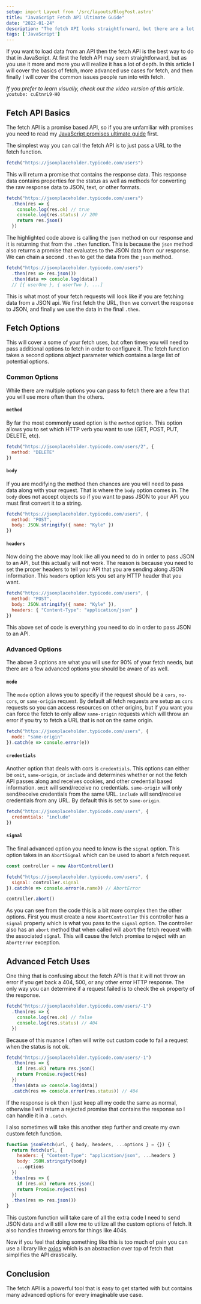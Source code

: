 ```yaml
---
setup: import Layout from '/src/layouts/BlogPost.astro'
title: "JavaScript Fetch API Ultimate Guide"
date: "2022-01-24"
description: "The fetch API looks straightforward, but there are a lot of edge cases that this blog article will address for you."
tags: ['JavaScript']
---
```


If you want to load data from an API then the fetch API is the best way to do that in JavaScript. At first the fetch API may seem straightforward, but as you use it more and more you will realize it has a lot of depth. In this article I will cover the basics of fetch, more advanced use cases for fetch, and then finally I will cover the common issues people run into with fetch.

*If you prefer to learn visually, check out the video version of this article.*
`youtube: cuEtnrL9-H0`

## Fetch API Basics

The fetch API is a promise based API, so if you are unfamiliar with promises you need to read my [JavaScript promises ultimate guide](/2021-09/javascript-promises/) first.

The simplest way you can call the fetch API is to just pass a URL to the fetch function.
```js
fetch("https://jsonplaceholder.typicode.com/users")
```
This will return a promise that contains the response data. This response data contains properties for the status as well as methods for converting the raw response data to JSON, text, or other formats.
```js {5}
fetch("https://jsonplaceholder.typicode.com/users")
  .then(res => {
    console.log(res.ok) // true
    console.log(res.status) // 200
    return res.json()
  })
```
The highlighted code above is calling the `json` method on our response and it is returning that from the `.then` function. This is because the `json` method also returns a promise that evaluates to the JSON data from our response. We can chain a second `.then` to get the data from the `json` method.
```js
fetch("https://jsonplaceholder.typicode.com/users")
  .then(res => res.json())
  .then(data => console.log(data))
  // [{ userOne }, { userTwo }, ...]
```
This is what most of your fetch requests will look like if you are fetching data from a JSON api. We first fetch the URL, then we convert the response to JSON, and finally we use the data in the final `.then`.

## Fetch Options

This will cover a some of your fetch uses, but often times you will need to pass additional options to fetch in order to configure it. The fetch function takes a second options object parameter which contains a large list of potential options.

### Common Options

While there are multiple options you can pass to fetch there are a few that you will use more often than the others.

#### `method`

By far the most commonly used option is the `method` option. This option allows you to set which HTTP verb you want to use (GET, POST, PUT, DELETE, etc).
```js
fetch("https://jsonplaceholder.typicode.com/users/2", {
  method: "DELETE"
})
```

#### `body`

If you are modifying the method then chances are you will need to pass data along with your request. That is where the `body` option comes in. The `body` does not accept objects so if you want to pass JSON to your API you must first convert it to a string.
```js {3}
fetch("https://jsonplaceholder.typicode.com/users", {
  method: "POST",
  body: JSON.stringify({ name: "Kyle" })
})
```

#### `headers`

Now doing the above may look like all you need to do in order to pass JSON to an API, but this actually will not work. The reason is because you need to set the proper headers to tell your API that you are sending along JSON information. This `headers` option lets you set any HTTP header that you want.
```js {4}
fetch("https://jsonplaceholder.typicode.com/users", {
  method: "POST",
  body: JSON.stringify({ name: "Kyle" }),
  headers: { "Content-Type": "application/json" }
})
```
This above set of code is everything you need to do in order to pass JSON to an API.

### Advanced Options

The above 3 options are what you will use for 90% of your fetch needs, but there are a few advanced options you should be aware of as well.

#### `mode`

The `mode` option allows you to specify if the request should be a `cors`, `no-cors`, or `same-origin` request. By default all fetch requests are setup as `cors` requests so you can access resources on other origins, but if you want you can force the fetch to only allow `same-origin` requests which will throw an error if you try to fetch a URL that is not on the same origin.
```js
fetch("https://jsonplaceholder.typicode.com/users", { 
  mode: "same-origin"
}).catch(e => console.error(e))
```

#### `credentials`

Another option that deals with cors is `credentials`. This options can either be `omit`, `same-origin`, or `include` and determines whether or not the fetch API passes along and receives cookies, and other credential based information. `omit` will send/receive no credentials. `same-origin` will only send/receive credentials from the same URL. `include` will send/receive credentials from any URL. By default this is set to `same-origin`.
```js
fetch("https://jsonplaceholder.typicode.com/users", { 
  credentials: "include"
})
```

#### `signal`

The final advanced option you need to know is the `signal` option. This option takes in an `AbortSignal` which can be used to abort a fetch request.
```js
const controller = new AbortController()

fetch("https://jsonplaceholder.typicode.com/users", { 
  signal: controller.signal
}).catch(e => console.error(e.name)) // AbortError

controller.abort()
```
As you can see from the code this is a bit more complex then the other options. First you must create a new `AbortController` this controller has a `signal` property which is what you pass to the `signal` option. The controller also has an `abort` method that when called will abort the fetch request with the associated `signal`. This will cause the fetch promise to reject with an `AbortError` exception.

## Advanced Fetch Uses

One thing that is confusing about the fetch API is that it will not throw an error if you get back a 404, 500, or any other error HTTP response. The only way you can determine if a request failed is to check the `ok` property of the response.
```js
fetch("https://jsonplaceholder.typicode.com/users/-1")
  .then(res => {
    console.log(res.ok) // false
    console.log(res.status) // 404
  })
```
Because of this nuance I often will write out custom code to fail a request when the status is not ok.
```js {4}
fetch("https://jsonplaceholder.typicode.com/users/-1")
  .then(res => {
    if (res.ok) return res.json()
    return Promise.reject(res)
  })
  .then(data => console.log(data))
  .catch(res => console.error(res.status)) // 404
```
If the response is ok then I just keep all my code the same as normal, otherwise I will return a rejected promise that contains the response so I can handle it in a `.catch`.

I also sometimes will take this another step further and create my own custom fetch function.
```js
function jsonFetch(url, { body, headers, ...options } = {}) {
  return fetch(url, {
    headers: { "Content-Type": "application/json", ...headers }
    body: JSON.stringify(body)
    ...options
  })
  .then(res => {
    if (res.ok) return res.json()
    return Promise.reject(res)
  })
  .then(res => res.json())
}
```
This custom function will take care of all the extra code I need to send JSON data and will still allow me to utilize all the custom options of fetch. It also handles throwing errors for things like 404s.

Now if you feel that doing something like this is too much of pain you can use a library like [axios](https://axios-http.com) which is an abstraction over top of fetch that simplifies the API drastically.

## Conclusion

The fetch API is a powerful tool that is easy to get started with but contains many advanced options for every imaginable use case.